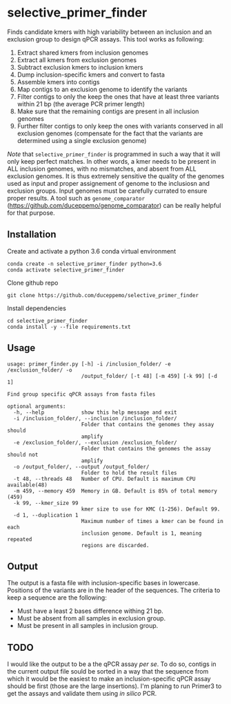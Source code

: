 # selective_primer_finder
Finds candidate kmers with high variability between an inclusion and an exclusion group to design qPCR assays. This tool works as following:
1. Extract shared kmers from inclusion genomes
2. Extract all kmers from exclusion genomes
3. Subtract exclusion kmers to inclusion kmers
4. Dump inclusion-specific kmers and convert to fasta
5. Assemble kmers into contigs
6. Map contigs to an exclusion genome to identify the variants
7. Filter contigs to only the keep the ones that have at least three variants within 21 bp (the average PCR primer length)
8. Make sure that the remaining contigs are present in all inclusion genomes
9. Further filter contigs to only keep the ones with variants conserved in all exclusion genomes (compensate for the fact that the variants are determined using a single exclusion genome)

*Note* that `selective_primer_finder` is programmed in such a way that it will only keep perfect matches. In other words, a kmer needs to be present in ALL inclusion genomes, with no mismatches, and absent from ALL exclusion genomes. It is thus extremely sensitive the quality of the genomes used as input and proper assignement of genome to the inclusiosn and exclusion groups. Input genomes must be carefully currated to ensure proper results. A tool such as `genome_comparator` (https://github.com/duceppemo/genome_comparator) can be really helpful for that purpose.

## Installation
Create and activate a python 3.6 conda virtual environment
```
conda create -n selective_primer_finder python=3.6
conda activate selective_primer_finder
```
Clone github repo
```
git clone https://github.com/duceppemo/selective_primer_finder
```
Install dependencies
```
cd selective_primer_finder
conda install -y --file requirements.txt
```
## Usage
```
usage: primer_finder.py [-h] -i /inclusion_folder/ -e /exclusion_folder/ -o
                        /output_folder/ [-t 48] [-m 459] [-k 99] [-d 1]

Find group specific qPCR assays from fasta files

optional arguments:
  -h, --help            show this help message and exit
  -i /inclusion_folder/, --inclusion /inclusion_folder/
                        Folder that contains the genomes they assay should
                        amplify
  -e /exclusion_folder/, --exclusion /exclusion_folder/
                        Folder that contains the genomes the assay should not
                        amplify
  -o /output_folder/, --output /output_folder/
                        Folder to hold the result files
  -t 48, --threads 48   Number of CPU. Default is maximum CPU available(48)
  -m 459, --memory 459  Memory in GB. Default is 85% of total memory (459)
  -k 99, --kmer_size 99
                        kmer size to use for KMC (1-256). Default 99.
  -d 1, --duplication 1
                        Maximum number of times a kmer can be found in each
                        inclusion genome. Default is 1, meaning repeated
                        regions are discarded.
```
## Output
The output is a fasta file with inclusion-specific bases in lowercase. Positions of the variants are in the header of the sequences. The criteria to keep a sequence are the following:
* Must have a least 2 bases difference withing 21 bp.
* Must be absent from all samples in exclusion group.
* Must be present in all samples in inclusion group.

## TODO
I would like the output to be a the qPCR assay _per se_. To do so, contigs in the current output file sould be sorted in a way that the sequence from which it would be the easiest to make an inclusion-specific qPCR assay should be first (those are the large insertions). I'm planing to run Primer3 to get the assays and validate them using _in silico_ PCR.
